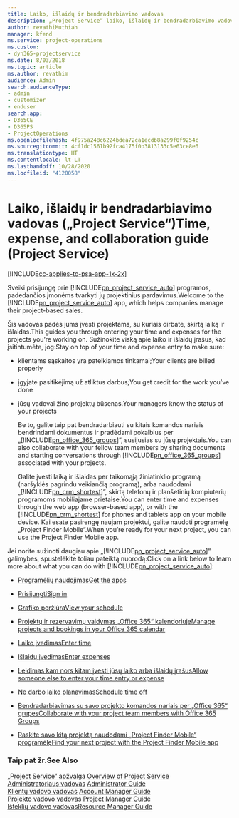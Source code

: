 ```yaml
---
title: Laiko, išlaidų ir bendradarbiavimo vadovas
description: „Project Service“ laiko, išlaidų ir bendradarbiavimo vadovas
author: revathiMuthiah
manager: kfend
ms.service: project-operations
ms.custom:
- dyn365-projectservice
ms.date: 8/03/2018
ms.topic: article
ms.author: revathim
audience: Admin
search.audienceType:
- admin
- customizer
- enduser
search.app:
- D365CE
- D365PS
- ProjectOperations
ms.openlocfilehash: 4f975a248c6224bdea72ca1ecdb8a299f0f9254c
ms.sourcegitcommit: 4cf1dc1561b92fca4175f0b3813133c5e63ce8e6
ms.translationtype: HT
ms.contentlocale: lt-LT
ms.lasthandoff: 10/28/2020
ms.locfileid: "4120058"
---
```

# <a name="time-expense-and-collaboration-guide-project-service"></a><span data-ttu-id="8fb3e-103">Laiko, išlaidų ir bendradarbiavimo vadovas („Project Service“)</span><span class="sxs-lookup"><span data-stu-id="8fb3e-103">Time, expense, and collaboration guide (Project Service)</span></span>

[!INCLUDE[cc-applies-to-psa-app-1x-2x](../includes/cc-applies-to-psa-app-1x-2x.md)]

<span data-ttu-id="8fb3e-104">Sveiki prisijungę prie [!INCLUDE[pn_project_service_auto](../includes/pn-project-service-auto.md)] programos, padedančios įmonėms tvarkyti jų projektinius pardavimus.</span><span class="sxs-lookup"><span data-stu-id="8fb3e-104">Welcome to the [!INCLUDE[pn_project_service_auto](../includes/pn-project-service-auto.md)] app, which helps companies manage their project-based sales.</span></span> 
  
 <span data-ttu-id="8fb3e-105">Šis vadovas padės jums įvesti projektams, su kuriais dirbate, skirtą laiką ir išlaidas.</span><span class="sxs-lookup"><span data-stu-id="8fb3e-105">This guides you through entering your time and expenses for the projects you’re working on.</span></span> <span data-ttu-id="8fb3e-106">Sužinokite viską apie laiko ir išlaidų įrašus, kad įsitintumėte, jog:</span><span class="sxs-lookup"><span data-stu-id="8fb3e-106">Stay on top of your time and expense entry to make sure:</span></span>  
  
- <span data-ttu-id="8fb3e-107">klientams sąskaitos yra pateikiamos tinkamai;</span><span class="sxs-lookup"><span data-stu-id="8fb3e-107">Your clients are billed properly</span></span>  
  
- <span data-ttu-id="8fb3e-108">įgyjate pasitikėjimą už atliktus darbus;</span><span class="sxs-lookup"><span data-stu-id="8fb3e-108">You get credit for the work you’ve done</span></span>  
  
- <span data-ttu-id="8fb3e-109">jūsų vadovai žino projektų būsenas.</span><span class="sxs-lookup"><span data-stu-id="8fb3e-109">Your managers know the status of your projects</span></span>  
  
  <span data-ttu-id="8fb3e-110">Be to, galite taip pat bendradarbiauti su kitais komandos nariais bendrindami dokumentus ir pradėdami pokalbius per „[!INCLUDE[pn_office_365_groups](../includes/pn-office-365-groups.md)]”, susijusias su jūsų projektais.</span><span class="sxs-lookup"><span data-stu-id="8fb3e-110">You can also collaborate with your fellow team members by sharing documents and starting conversations through [!INCLUDE[pn_office_365_groups](../includes/pn-office-365-groups.md)] associated with your projects.</span></span>  
  
  <span data-ttu-id="8fb3e-111">Galite įvesti laiką ir išlaidas per taikomąją žiniatinklio programą (naršyklės pagrindu veikiančią programą), arba naudodami „[!INCLUDE[pn_crm_shortest](../includes/pn-crm-shortest.md)]”, skirtą telefonų ir planšetinių kompiuterių programoms mobiliajame prietaise.</span><span class="sxs-lookup"><span data-stu-id="8fb3e-111">You can enter time and expenses through the web app (browser-based app), or with the [!INCLUDE[pn_crm_shortest](../includes/pn-crm-shortest.md)] for phones and tablets app on your mobile device.</span></span> <span data-ttu-id="8fb3e-112">Kai esate pasirengę naujam projektui, galite naudoti programėlę „Project Finder Mobile“.</span><span class="sxs-lookup"><span data-stu-id="8fb3e-112">When you’re ready for your next project, you can use the Project Finder Mobile app.</span></span>  
  
<span data-ttu-id="8fb3e-113">Jei norite sužinoti daugiau apie „[!INCLUDE[pn_project_service_auto](../includes/pn-project-service-auto.md)]” galimybes, spustelėkite toliau pateiktą nuorodą:</span><span class="sxs-lookup"><span data-stu-id="8fb3e-113">Click on a link below to learn more about what you can do with [!INCLUDE[pn_project_service_auto](../includes/pn-project-service-auto.md)]:</span></span>  
  
-   [<span data-ttu-id="8fb3e-114">Programėlių naudojimas</span><span class="sxs-lookup"><span data-stu-id="8fb3e-114">Get the apps</span></span>](../psa/get-apps.md)  
  
-   [<span data-ttu-id="8fb3e-115">Prisijungti</span><span class="sxs-lookup"><span data-stu-id="8fb3e-115">Sign in</span></span>](../psa/sign-in.md)  
  
-   [<span data-ttu-id="8fb3e-116">Grafiko peržiūra</span><span class="sxs-lookup"><span data-stu-id="8fb3e-116">View your schedule</span></span>](../psa/view-schedule.md)  
  
-   [<span data-ttu-id="8fb3e-117">Projektų ir rezervavimų valdymas „Office 365“ kalendoriuje</span><span class="sxs-lookup"><span data-stu-id="8fb3e-117">Manage projects and bookings in your Office 365 calendar</span></span>](../psa/manage-project-bookings-office-365-calendar.md)  
  
-   [<span data-ttu-id="8fb3e-118">Laiko įvedimas</span><span class="sxs-lookup"><span data-stu-id="8fb3e-118">Enter time</span></span>](../psa/enter-time.md)  
  
-   [<span data-ttu-id="8fb3e-119">Išlaidų įvedimas</span><span class="sxs-lookup"><span data-stu-id="8fb3e-119">Enter expenses</span></span>](../psa/enter-expenses.md)  
  
-   [<span data-ttu-id="8fb3e-120">Leidimas kam nors kitam įvesti jūsų laiko arba išlaidų įrašus</span><span class="sxs-lookup"><span data-stu-id="8fb3e-120">Allow someone else to enter your time entry or expense</span></span>](../psa/allow-someone-else-enter-time-entry-expense.md)  
  
-   [<span data-ttu-id="8fb3e-121">Ne darbo laiko planavimas</span><span class="sxs-lookup"><span data-stu-id="8fb3e-121">Schedule time off</span></span>](../psa/schedule-time-off.md)  
  
-   [<span data-ttu-id="8fb3e-122">Bendradarbiavimas su savo projekto komandos nariais per „Office 365“ grupes</span><span class="sxs-lookup"><span data-stu-id="8fb3e-122">Collaborate with your project team members with Office 365 Groups</span></span>](../psa/collaborate-project-team-members-office-365-groups.md)  
  
-   [<span data-ttu-id="8fb3e-123">Raskite savo kitą projektą naudodami „Project Finder Mobile“ programėlę</span><span class="sxs-lookup"><span data-stu-id="8fb3e-123">Find your next project with the Project Finder Mobile app</span></span>](../psa/find-next-project-finder-mobile-app.md)  
  
### <a name="see-also"></a><span data-ttu-id="8fb3e-124">Taip pat žr.</span><span class="sxs-lookup"><span data-stu-id="8fb3e-124">See Also</span></span>  
 <span data-ttu-id="8fb3e-125">[„Project Service“ apžvalga](../psa/overview.md) </span><span class="sxs-lookup"><span data-stu-id="8fb3e-125">[Overview of Project Service](../psa/overview.md) </span></span>  
 <span data-ttu-id="8fb3e-126">[Administratoriaus vadovas](../psa/admin-guide.md) </span><span class="sxs-lookup"><span data-stu-id="8fb3e-126">[Administrator Guide](../psa/admin-guide.md) </span></span>  
 <span data-ttu-id="8fb3e-127">[Klientų vadovo vadovas](../psa/account-manager-guide.md) </span><span class="sxs-lookup"><span data-stu-id="8fb3e-127">[Account Manager Guide](../psa/account-manager-guide.md) </span></span>  
 <span data-ttu-id="8fb3e-128">[Projekto vadovo vadovas](../psa/project-manager-guide.md) </span><span class="sxs-lookup"><span data-stu-id="8fb3e-128">[Project Manager Guide](../psa/project-manager-guide.md) </span></span>  
 [<span data-ttu-id="8fb3e-129">Išteklių vadovo vadovas</span><span class="sxs-lookup"><span data-stu-id="8fb3e-129">Resource Manager Guide</span></span>](../psa/resource-manager-guide.md)   
